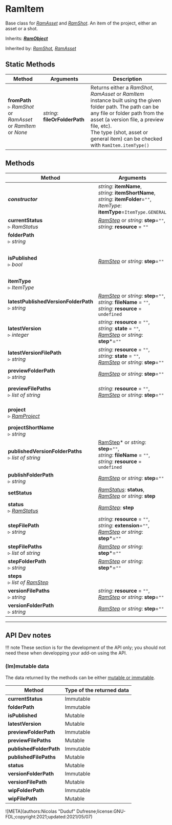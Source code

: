 # RamItem

Base class for [*RamAsset*](ram_asset.md) and [*RamShot*](ram_shot.md). An item of the project, either an asset or a shot.

Inherits: [***RamObject***](ram_object.md)

Inherited by: *[RamShot](ram_shot.md), [RamAsset](ram_asset.md)*

## Static Methods

| Method | Arguments | Description |
| --- | --- | --- |
| **fromPath**<br />▹ *RamShot* or *RamAsset* or *RamItem* or *None* | *string*: **fileOrFolderPath**<br /> | Returns either a *RamShot*, *RamAsset* or *RamItem* instance built using the given folder path. The path can be any file or folder path from the asset (a version file, a preview file, etc).<br />The type (shot, asset or general item) can be checked with `RamItem.itemType()` |

## Methods

| Method | Arguments | Description |
| --- | --- | --- |
| ***constructor*** | *string*: **itemName**,<br />*string*: **itemShortName**,<br />*string*: **itemFolder**=`""`,<br />*ItemType*: **itemType**=`ItemType.GENERAL` | |
| **currentStatus**<br />▹ *RamStatus* | *[RamStep](ram_step.md)* or *string*: **step**=`""`,<br />*string*: **resource** = `""` | The current status for the given step |
| **folderPath**<br />▹ *string* |  | The absolute path to the folder containing the item |
| **isPublished**<br />▹ *bool* | *[RamStep](ram_step.md)* or *string*: **step**=`""` | Convenience function to check if there are published files in the publish folder. Equivalent to `len(self.publishedVersionFolderPaths(step, resource)) > 0` |
| **itemType**<br />▹ *ItemType* | | The type of this item. One of `ItemType.SHOT`, `ItemType.ASSET`, `ItemType.GENERAL` |
| **latestPublishedVersionFolderPath**<br />▹ *string* | *[RamStep](ram_step.md)* or *string*: **step**=`""`,<br />*string*: **fileName** = `""`,<br />*string*: **resource** = `undefined` | Folder of the latest published version, for a specific file name and/or resource |
| **latestVersion**<br />▹ *integer* | *string*: **resource** = `""`,<br />*string*: **state** = `""`,<br />*[RamStep](ram_step.md)* or *string*: **step***=`""` | Returns the highest version number for the given state (wip, pub...). |
| **latestVersionFilePath**<br />▹ *string* | *string*: **resource** = `""`,<br />*string*: **state** = `""`,<br />*[RamStep](ram_step.md)* or *string*: **step**=`""` | Latest version file path |
| **previewFolderPath**<br />▹ *string* | *[RamStep](ram_step.md)* or *string*: **step**=`""` | Gets the path to the preview folder. Paths are relative to the root of the item folder. |
| **previewFilePaths**<br />▹ *list of string* | *string*: **resource** = `""`,<br />*[RamStep](ram_step.md)* or *string*: **step**=`""` | Gets the list of file paths in the preview folder. Paths are relative to the root of the item folder. |
| **project**<br />▹ *[RamProject](ram_project.md)* | | Gets the project this item belongs too. To improve performance, if only the shortName is needed, prefer using `projectShortName()` |
| **projectShortName**<br />▹ *string* | | Gets the short name of the project this item belongs too. |
| **publishedVersionFolderPaths**<br />▹ *list of string* | [RamStep](ram_step.md)* or *string*: **step**=`""`,<br />*string*: **fileName** = `""`,<br />*string*: **resource** = `undefined` | Gets the list of folder paths in the publish folder, optionally for a given specific file name and/or resource. |
| **publishFolderPath**<br />▹ *string* | *[RamStep](ram_step.md)* or *string*: **step**=`""` | Gets the path to the publish folder. Paths are relative to the root of the item folder. |
| **setStatus** | *[RamStatus](ram_status.md)*: **status**,<br />*[RamStep](ram_step.md)* or *string*: **step** | Sets the current status for the given step |
| **status**<br />▹ *[RamStatus](ram_status.md)* | *[RamStep](ram_step.md)*: **step** | Gets the current status for the given step |
| **stepFilePath**<br />▹ *string* | *string*: **resource** = `""`,<br />*string*: **extension**=`""`,<br/>*[RamStep](ram_step.md) or string*: **step***=`""` | Gets the file used for this step with the given file extension. |
| **stepFilePaths**<br />▹ *list* of *string* | *[RamStep](ram_step.md) or string*: **step***=`""` | Gets the files used for this step (there may be several files, one per resource) |
| **stepFolderPath**<br />▹ *string* | *[RamStep](ram_step.md) or string*: **step***=`""` | The subfolder for the given step |
| **steps**<br />▹ *list of [RamStep](ram_step.md)* | | Gets the list of steps concerning this item. |
| **versionFilePaths**<br />▹ *string* | *string*: **resource** = `""`,<br />*[RamStep](ram_step.md)* or *string*: **step**=`""` | Gets all version files for the given resource. |
| **versionFolderPath**<br />▹ *string* | *[RamStep](ram_step.md)* or *string*: **step**=`""` | Path to the version folder relative to the item root folder |

____

## API Dev notes

!!! note
    These section is for the development of the API only; you should not need these when developping your add-on using the API.

### (Im)mutable data

The data returned by the methods can be either [mutable or immutable](implementation.md#accessing-the-data).

| Method | Type of the returned data |
| --- | --- |
| **currentStatus** | <i class="fa fa-lock"></i> Immutable |
| **folderPath** | <i class="fa fa-lock"></i> Immutable |
| **isPublished** | <i class="fa fa-pen"></i> Mutable |
| **latestVersion** | <i class="fa fa-pen"></i> Mutable |
| **previewFolderPath** | <i class="fa fa-lock"></i> Immutable |
| **previewFilePaths** | <i class="fa fa-pen"></i> Mutable |
| **publishedFolderPath** | <i class="fa fa-lock"></i> Immutable |
| **publishedFilePaths** | <i class="fa fa-pen"></i> Mutable |
| **status** | <i class="fa fa-pen"></i> Mutable |
| **versionFolderPath** | <i class="fa fa-lock"></i> Immutable |
| **versionFilePath** | <i class="fa fa-pen"></i> Mutable |
| **wipFolderPath** | <i class="fa fa-lock"></i> Immutable |
| **wipFilePath** | <i class="fa fa-pen"></i> Mutable |

![META](authors:Nicolas "Duduf" Dufresne;license:GNU-FDL;copyright:2021;updated:2021/05/07)